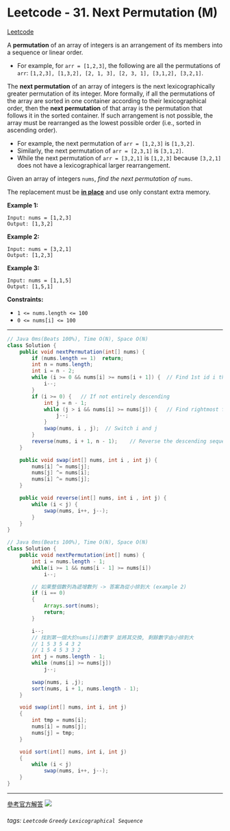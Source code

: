 # Leetcode - 31. Next Permutation (M)

[Leetcode](https://leetcode.com/problems/next-permutation/description/)

A **permutation** of an array of integers is an arrangement of its members into a sequence or linear order.

-   For example, for `arr = [1,2,3]`, the following are all the permutations of `arr`: `[1,2,3], [1,3,2], [2, 1, 3], [2, 3, 1], [3,1,2], [3,2,1]`.

The **next permutation** of an array of integers is the next lexicographically greater permutation of its integer. More formally, if all the permutations of the array are sorted in one container according to their lexicographical order, then the **next permutation** of that array is the permutation that follows it in the sorted container. If such arrangement is not possible, the array must be rearranged as the lowest possible order (i.e., sorted in ascending order).

-   For example, the next permutation of `arr = [1,2,3]` is `[1,3,2]`.
-   Similarly, the next permutation of `arr = [2,3,1]` is `[3,1,2]`.
-   While the next permutation of `arr = [3,2,1]` is `[1,2,3]` because `[3,2,1]` does not have a lexicographical larger rearrangement.

Given an array of integers `nums`, _find the next permutation of_ `nums`.

The replacement must be **[in place](http://en.wikipedia.org/wiki/In-place_algorithm)** and use only constant extra memory.

**Example 1:**
```
Input: nums = [1,2,3]
Output: [1,3,2]
```
**Example 2:**
```
Input: nums = [3,2,1]
Output: [1,2,3]
```
**Example 3:**
```
Input: nums = [1,1,5]
Output: [1,5,1]
```
**Constraints:**

-   `1 <= nums.length <= 100`
-   `0 <= nums[i] <= 100`

---
```java
// Java 0ms(Beats 100%), Time O(N), Space O(N)
class Solution {
    public void nextPermutation(int[] nums) {
        if (nums.length == 1)  return;
        int n = nums.length;
        int i = n - 2;
        while (i >= 0 && nums[i] >= nums[i + 1]) {  // Find 1st id i that breaks descending order
            i--;
        }
        if (i >= 0) {   // If not entirely descending
            int j = n - 1;
            while (j > i && nums[i] >= nums[j]) {   // Find rightmost first larger id j
                j--;
            }
            swap(nums, i , j);  // Switch i and j
        }
        reverse(nums, i + 1, n - 1);    // Reverse the descending sequence
    }

    public void swap(int[] nums, int i , int j) {
        nums[i] ^= nums[j];
        nums[j] ^= nums[i];
        nums[i] ^= nums[j];
    }

    public void reverse(int[] nums, int i , int j) {
        while (i < j) {
            swap(nums, i++, j--);
        }
    }
}
```
```java
// Java 0ms(Beats 100%), Time O(N), Space O(N)
class Solution {
    public void nextPermutation(int[] nums) {
        int i = nums.length - 1;
        while(i >= 1 && nums[i - 1] >= nums[i])
            i--;

        // 如果整個數列為遞增數列 -> 答案為從小排到大 (example 2)
        if (i == 0)
        {
            Arrays.sort(nums);
            return;
        }

        i--;
        // 找到第一個大於nums[i]的數字 並將其交換, 剩餘數字由小排到大
        // 1 5 3 5 4 3 2
        // 1 5 4 5 3 3 2
        int j = nums.length - 1;
        while (nums[i] >= nums[j])   
            j--;
        
        swap(nums, i ,j);
        sort(nums, i + 1, nums.length - 1);
    }

    void swap(int[] nums, int i, int j)
    {
        int tmp = nums[i];
        nums[i] = nums[j];
        nums[j] = tmp;
    }

    void sort(int[] nums, int i, int j)
    {
        while (i < j)
            swap(nums, i++, j--);
    }
}

```

---
[參考官方解答](https://leetcode.com/problems/next-permutation/solutions/127524/next-permutation/?orderBy=most_votes)
![](https://leetcode.com/media/original_images/31_Next_Permutation.gif)



###### tags: `Leetcode` `Greedy` `Lexicographical Sequence`